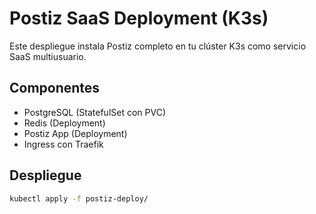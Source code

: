 # Postiz SaaS Deployment (K3s)

Este despliegue instala Postiz completo en tu clúster K3s como servicio SaaS multiusuario.

## Componentes
- PostgreSQL (StatefulSet con PVC)
- Redis (Deployment)
- Postiz App (Deployment)
- Ingress con Traefik

## Despliegue
```bash
kubectl apply -f postiz-deploy/
